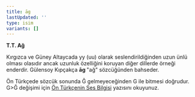 ```yaml
---
title: āg
lastUpdated: ''
type: isim
variants: []
---
```

**T.T. Ağ**

Kırgızca ve Güney Altaycada yy (uu) olarak seslendirildiğinden uzun ünlü olması olasıdır ancak uzunluk özelliğini koruyan diğer dillerde örneği enderdir. Gülensoy Kıpçakça **āg&#32;**"ağ" sözcüğünden bahseder.

Ön Türkçede sözcük sonunda Ğ gelmeyeceğinden G ile bitmesi doğrudur. G>Ğ değişimi için [Ön Türkçenin Ses Bilgisi](/yazilar/ön-türkçe/01_ses/) yazısını okuyunuz.
